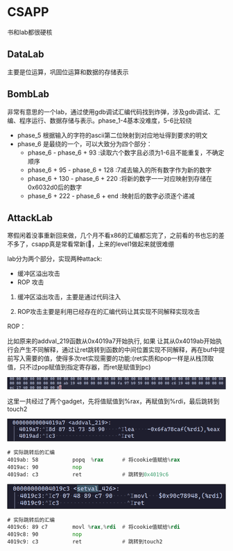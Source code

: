 # CSAPP

书和lab都很硬核

## DataLab

主要是位运算，巩固位运算和数据的存储表示

## BombLab

非常有意思的一个lab，通过使用gdb调试汇编代码找到炸弹，涉及gdb调试、汇编、程序运行、数据存储与表示。phase_1-4基本没难度，5-6比较绕

- phase_5 根据输入的字符的ascii第二位映射到对应地址得到要求的明文
- phase_6 是最绕的一个，可以大致分为四个部分：
  - phase_6 - phase_6 + 93 :读取六个数字且必须为1-6且不能重复，不确定顺序
  - phase_6 + 95 - phase_6 + 128 :7减去输入的所有数字作为新的数字
  - phase_6 + 130 - phase_6 + 220 :将新的数字一一对应映射到存储在0x6032d0后的数字
  - phase_6 + 222 - phase_6 + end :映射后的数字必须逐个递减

## AttackLab

寒假闲着没事重新回来做，几个月不看x86的汇编都忘完了，之前看的书也忘的差不多了，csapp真是常看常新​(:dog:，上来的level1做起来就很难绷

lab分为两个部分，实现两种attack:

- 缓冲区溢出攻击
- ROP 攻击

1. 缓冲区溢出攻击，主要是通过代码注入

2. ROP攻击主要是利用已经存在的汇编代码让其实现不同解释实现攻击

ROP：

比如原来的addval_219函数从0x4019a7开始执行, 如果 让其从0x4019ab开始执行会产生不同解释，通过让ret跳转到函数的中间位置实现不同解释，再在buf中提前写入需要的值，使得多次ret实现需要的功能:(ret实质和pop一样是从栈顶取值，只不过pop赋值到指定寄存器，而ret是赋值到pc)

![image-20250211171047004](./images/image-20250211171047004.png)

这里一共经过了两个gadget，先将值赋值到%rax，再赋值到%rdi，最后跳转到touch2

![image-20250211170119562](./images/image-20250211170119562.png)

```asm
# 实际跳转后的汇编
4019ab: 58           popq  %rax      # 将cookie值赋给%rax
4019ac: 90           nop
4019ad: c3           ret             # 跳转到0x4019c6
```

![image-20250211171318992](./images/image-20250211171318992.png)

```asm
# 实际跳转后的汇编
4019c6: 89 c7        movl %rax,%rdi  # 将cookie值赋给%rdi
4019c8: 90           nop
4019c9: c3           ret             # 跳转到touch2
```






